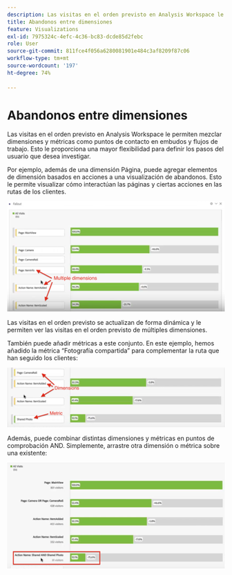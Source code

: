 ```yaml
---
description: Las visitas en el orden previsto en Analysis Workspace le permiten mezclar dimensiones y métricas como puntos de contacto en embudos y flujos de trabajo. Esto le proporciona una mayor flexibilidad para definir los pasos del usuario que desea investigar.
title: Abandonos entre dimensiones
feature: Visualizations
exl-id: 7975324c-4efc-4c36-bc83-dcde85d2febc
role: User
source-git-commit: 811fce4f056a6280081901e484c3af8209f87c06
workflow-type: tm+mt
source-wordcount: '197'
ht-degree: 74%

---
```


# Abandonos entre dimensiones

Las visitas en el orden previsto en Analysis Workspace le permiten mezclar dimensiones y métricas como puntos de contacto en embudos y flujos de trabajo. Esto le proporciona una mayor flexibilidad para definir los pasos del usuario que desea investigar.

Por ejemplo, además de una dimensión Página, puede agregar elementos de dimensión basados en acciones a una visualización de abandonos. Esto le permite visualizar cómo interactúan las páginas y ciertas acciones en las rutas de los clientes.

![La vista Todas las visitas muestra varias dimensiones como puntos de contacto.](assets/interdimensional-fallout1.png)

Las visitas en el orden previsto se actualizan de forma dinámica y le permiten ver las visitas en el orden previsto de múltiples dimensiones.

También puede añadir métricas a este conjunto. En este ejemplo, hemos añadido la métrica “Fotografía compartida” para complementar la ruta que han seguido los clientes:

![La vista Todas las visitas que muestra la métrica añadida: &quot;Foto compartida&quot;.](assets/interdimensional-fallout2.png)

Además, puede combinar distintas dimensiones y métricas en puntos de comprobación AND. Simplemente, arrastre otra dimensión o métrica sobre una existente:

![La vista Todas las visitas que muestra el Nombre de la acción agregado: Compartido Y Foto compartida.](assets/interdimensional-fallout3.png)
